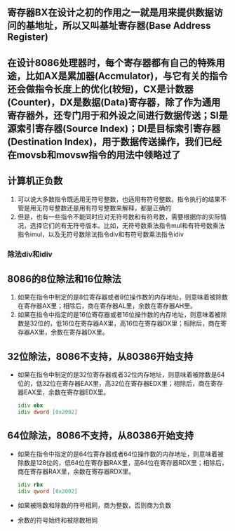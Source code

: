 ## 寄存器BX在设计之初的作用之一就是用来提供数据访问的基地址，所以又叫基址寄存器(Base Address Register)

## 在设计8086处理器时，每个寄存器都有自己的特殊用途，比如AX是累加器(Accmulator)，与它有关的指令还会做指令长度上的优化(较短)，CX是计数器(Counter)，DX是数据(Data)寄存器，除了作为通用寄存器外，还专门用于和外设之间进行数据传送；SI是源索引寄存器(Source Index)；DI是目标索引寄存器(Destination Index)，用于数据传送操作，我们已经在movsb和movsw指令的用法中领略过了

## 计算机正负数
1. 可以说大多数指令既适用无符号整数，也适用有符号整数。指令执行的结果不管是用无符号整数还是用有符号整数来解释，都是正确的
2. 但是，也有一些指令不能同时应对无符号数和有符号数，需要根据你的实际情况，选择它们的有无符号版本。比如，无符号数乘法指令mul和有符号数乘法指令imul，以及无符号数除法指令div和有符号数乘法指令idiv

### 除法div和idiv
## 8086的8位除法和16位除法
1. 如果在指令中制定的是8位寄存器或者8位操作数的内存地址，则意味着被除数在寄存器AX里；相除后，商在寄存器AL里，余数在寄存器AH里。
2. 如果在指令中指定的是16位寄存器或者16位操作数的内存地址，则意味着被除数是32位的，低16位在寄存器AX里，高16位在寄存器DX里；相除后，商在寄存器AX里，余数在寄存器DX里。

## 32位除法，8086不支持，从80386开始支持
- 如果在指令中制定的是32位寄存器或者32位内存地址，则意味着被除数是64位的，低32位在寄存器EAX里，高32位在寄存器EDX里；相除后，商在寄存器EAX里，余数在寄存器EDX里。


    ```asm
    idiv ebx
    idiv dword [0x2002]
    ```


## 64位除法，8086不支持，从80386开始支持
- 如果在指令中指定的是64位寄存器或者64位操作数的内存地址，则意味着被除数是128位的，低64位在寄存器RAX里，高64位在寄存器RDX里；相除后，商在寄存器RAX里，余数在寄存器RDX里。


    ```asm
    idiv rbx
    idiv qword [0x2002]
    ```

- 如果被除数和除数的符号相同，商为整数，否则商为负数
- 余数的符号始终和被除数相同
